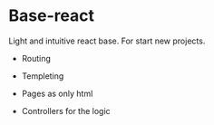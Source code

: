 # Base-react
Light and intuitive react base. For start new projects.
+ Routing
+ Templeting

+ Pages as only html 
+ Controllers for the logic

## 


## 
